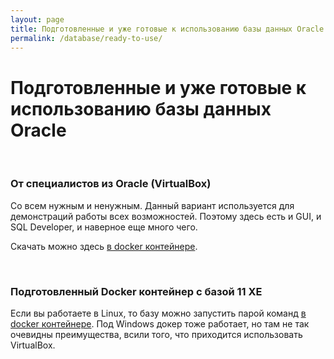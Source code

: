 ```yaml
---
layout: page
title: Подготовленные и уже готовые к использованию базы данных Oracle
permalink: /database/ready-to-use/
---
```



# Подготовленные и уже готовые к использованию базы данных Oracle

<br/>

### От специалистов из Oracle (VirtualBox)

Со всем нужным и ненужным. Данный вариант используется для демонстраций работы всех возможностей. Поэтому здесь есть и GUI, и SQL Developer, и наверное еще много чего. 

Скачать можно здесь <a href="http://www.oracle.com/technetwork/database/enterprise-edition/databaseappdev-vm-161299.html" rel="nofollow">в docker контейнере</a>.

<br/>

### Подготовленный Docker контейнер с базой 11 XE

Если вы работаете в Linux, то базу можно запустить парой команд  <a href="/database/installation/single-instance/simple/linux/docker/oracle/11/xe/">в docker контейнере</a>. Под Windows докер тоже работает, но там не так очевидны преимущества, всили того, что приходится использовать VirtualBox.
